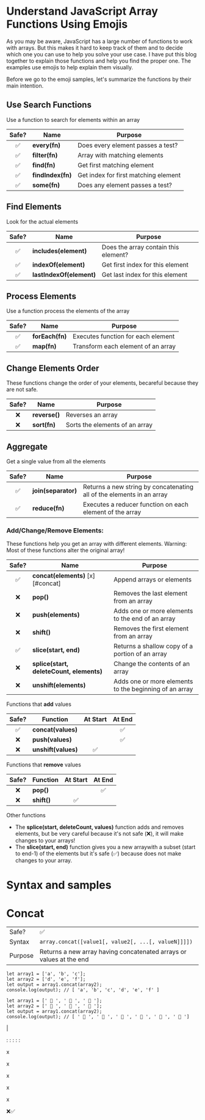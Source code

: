 # Understand JavaScript Array Functions Using Emojis

As you may be aware, JavaScript has a large number of functions to work with arrays. But this makes it hard to keep track of them and to decide which one you can use to help you solve your use case. I have put this blog together to explain those functions and help you find the proper one. The examples use emojis to help explain them visually.

Before we go to the emoji samples, let's summarize the functions by their main intention.

## Use Search Functions

Use a function to search for elements within an array

| Safe? | Name              | Purpose                              |
| :---: | ----------------- | ------------------------------------ |
|  ✅   | **every(fn)**     | Does every element passes a test?    |
|  ✅   | **filter(fn)**    | Array with matching elements         |
|  ✅   | **find(fn)**      | Get first matching element           |
|  ✅   | **findIndex(fn)** | Get index for first matching element |
|  ✅   | **some(fn)**      | Does any element passes a test?      |

## Find Elements

Look for the actual elements

| Safe? | Name                     | Purpose                              |
| :---: | ------------------------ | ------------------------------------ |
|  ✅   | **includes(element)**    | Does the array contain this element? |
|  ✅   | **indexOf(element)**     | Get first index for this element     |
|  ✅   | **lastIndexOf(element)** | Get last index for this element      |

## Process Elements

Use a function process the elements of the array

| Safe? | Name            | Purpose                            |
| :---: | --------------- | ---------------------------------- |
|  ✅   | **forEach(fn)** | Executes function for each element |
|  ✅   | **map(fn)**     | Transform each element of an array |

## Change Elements Order

These functions change the order of your elements, becareful because they are not safe.

| Safe? | Name          | Purpose                        |
| :---: | ------------- | ------------------------------ |
|  ❌   | **reverse()** | Reverses an array              |
|  ❌   | **sort(fn)**  | Sorts the elements of an array |

## Aggregate

Get a single value from all the elements

| Safe? | Name                | Purpose                                                               |
| :---: | ------------------- | --------------------------------------------------------------------- |
|  ✅   | **join(separator)** | Returns a new string by concatenating all of the elements in an array |
|  ✅   | **reduce(fn)**      | Executes a reducer function on each element of the array              |

### Add/Change/Remove Elements:

These functions help you get an array with different elements. Warning: Most of these functions alter the original array!

| Safe? | Name                                     | Purpose                                                |
| :---: | ---------------------------------------- | ------------------------------------------------------ |
|  ✅   | **concat(elements)** [x][#concat]                    | Append arrays or elements                              |
|  ❌   | **pop()**                                | Removes the last element from an array                 |
|  ❌   | **push(elements)**                       | Adds one or more elements to the end of an array       |
|  ❌   | **shift()**                              | Removes the first element from an array                |
|  ✅   | **slice(start, end)**                    | Returns a shallow copy of a portion of an array        |
|  ❌   | **splice(start, deleteCount, elements)** | Change the contents of an array                        |
|  ❌   | **unshift(elements)**                    | Adds one or more elements to the beginning of an array |

Functions that **add** values

| Safe? | Function            | At Start | At End |
| :---: | ------------------- | :------: | :----: |
|  ✅   | **concat(values)**  |          |   ✅   |
|  ❌   | **push(values)**    |          |   ✅   |
|  ❌   | **unshift(values)** |    ✅    |        |

Functions that **remove** values

| Safe? | Function    | At Start | At End |
| :---: | ----------- | :------: | :----: |
|  ❌   | **pop()**   |          |   ✅   |
|  ❌   | **shift()** |    ✅    |        |

Other functions

-   The **splice(start, deleteCount, values)** function adds and removes elements, but be very careful because it's not safe (❌), it will make changes to your arrays!
-   The **slice(start, end)** function gives you a new arraywith a subset (start to end-1) of the elements but it's safe (✅) because does not make changes to your array.

# Syntax and samples

# Concat

|         |                                                                     |
| ------- | ------------------------------------------------------------------- |
| Safe?   | ✅                                                                  |
| Syntax  | `array.concat([value1[, value2[, ...[, valueN]]]])`                 |
| Purpose | Returns a new array having concatenated arrays or values at the end |

```
let array1 = ['a', 'b', 'c'];
let array2 = ['d', 'e', 'f'];
let output = array1.concat(array2);
console.log(output); // [ 'a', 'b', 'c', 'd', 'e', 'f' ]
```

```
let array1 = [' 🐄 ', ' 🥔 ', ' 🐔 '];
let array2 = [' 🌽 ', ' 🍔 ', ' 🍟 '];
let output = array1.concat(array2);
console.log(output); // [ ' 🐄 ', ' 🥔 ', ' 🐔 ', ' 🌽 ', ' 🍔 ', ' 🍟 ']
```

|

:
:
:
:
:

x

x

x

x

x

❌✅

```

```
